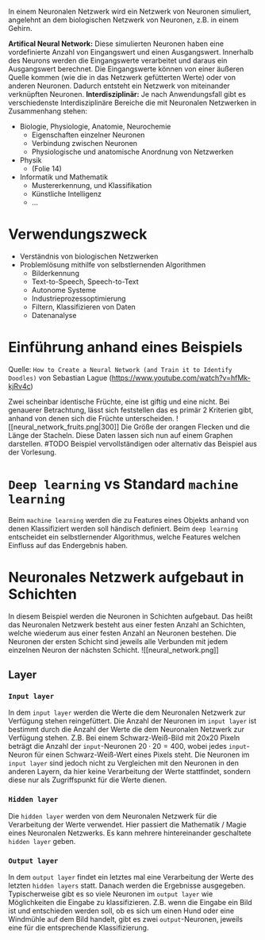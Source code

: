 In einem Neuronalen Netzwerk wird ein Netzwerk von Neuronen simuliert, angelehnt an dem biologischen Netzwerk von Neuronen, z.B. in einem Gehirn. 

**Artifical Neural Network:**
Diese simulierten Neuronen haben eine vordefinierte Anzahl von Eingangswert und einen Ausgangswert. Innerhalb des Neurons werden die Eingangswerte verarbeitet und daraus ein Ausgangswert berechnet. Die Eingangswerte können von einer äußeren Quelle kommen (wie die in das Netzwerk gefütterten Werte) oder von anderen Neuronen. Dadurch entsteht ein Netzwerk von miteinander verknüpften Neuronen.
**Interdisziplinär:**
Je nach Anwendungsfall gibt es verschiedenste Interdisziplinäre Bereiche die mit Neuronalen Netzwerken in Zusammenhang stehen:
- Biologie, Physiologie, Anatomie, Neurochemie
	- Eigenschaften einzelner Neuronen
	- Verbindung zwischen Neuronen
	- Physiologische und anatomische Anordnung von Netzwerken
- Physik
	- (Folie 14)
- Informatik und Mathematik
	- Mustererkennung, und Klassifikation
	- Künstliche Intelligenz
	- ...
# Verwendungszweck
- Verständnis von biologischen Netzwerken
- Problemlösung mithilfe von selbstlernenden Algorithmen
	- Bilderkennung
	- Text-to-Speech, Speech-to-Text
	- Autonome Systeme
	- Industrieprozessoptimierung
	- Filtern, Klassifizieren von Daten
	- Datenanalyse

# Einführung anhand eines Beispiels
Quelle: `How to Create a Neural Network (and Train it to Identify Doodles)` von Sebastian Lague (https://www.youtube.com/watch?v=hfMk-kjRv4c)

Zwei scheinbar identische Früchte, eine ist giftig und eine nicht. Bei genauerer Betrachtung, lässt sich feststellen das es primär 2 Kriterien gibt, anhand von denen sich die Früchte unterscheiden.
![[neural_network_fruits.png|300]]
Die Größe der orangen Flecken und die Länge der Stacheln.
Diese Daten lassen sich nun auf einem Graphen darstellen.
#TODO Beispiel vervollständigen oder alternativ das Beispiel aus der Vorlesung.

# `Deep learning` vs Standard `machine learning`
Beim `machine learning` werden die zu Features eines Objekts anhand von denen Klassifiziert werden soll händisch definiert.
Beim `deep learning` entscheidet ein selbstlernender Algorithmus, welche Features welchen Einfluss auf das Endergebnis haben.

# Neuronales Netzwerk aufgebaut in Schichten
In diesem Beispiel werden die Neuronen in Schichten aufgebaut. Das heißt das Neuronalen Netzwerk besteht aus einer festen Anzahl an Schichten, welche wiederum aus einer festen Anzahl an Neuronen bestehen. Die Neuronen der ersten Schicht sind jeweils alle Verbunden mit jedem einzelnen Neuron der nächsten Schicht.
![[neural_network.png]]

## Layer
### `Input layer`
In dem `input layer` werden die Werte die dem Neuronalen Netzwerk zur Verfügung stehen reingefüttert. 
Die Anzahl der Neuronen im `input layer` ist bestimmt durch die Anzahl der Werte die dem Neuronalen Netzwerk zur Verfügung stehen. Z.B. Bei einem Schwarz-Weiß-Bild mit 20x20 Pixeln beträgt die Anzahl der `input`-Neuronen $20 \cdot 20 = 400$, wobei jedes `input`-Neuron für einen Schwarz-Weiß-Wert eines Pixels steht.
Die Neuronen im `input layer` sind jedoch nicht zu Vergleichen mit den Neuronen in den anderen Layern, da hier keine Verarbeitung der Werte stattfindet, sondern diese nur als Zugriffspunkt für die Werte dienen.
 
### `Hidden layer`
Die `hidden layer` werden von dem Neuronalen Netzwerk für die Verarbeitung der Werte verwendet. Hier passiert die Mathematik / Magie eines Neuronalen Netzwerks.
Es kann mehrere hintereinander geschaltete `hidden layer` geben.

### `Output layer`
In dem `output layer` findet ein letztes mal eine Verarbeitung der Werte des letzten `hidden layers` statt. Danach werden die Ergebnisse ausgegeben. 
Typischerweise gibt es so viele Neuronen im `output layer` wie Möglichkeiten die Eingabe zu klassifizieren. Z.B. wenn die Eingabe ein Bild ist und entschieden werden soll, ob es sich um einen Hund oder eine Windmühle auf dem Bild handelt, gibt es zwei `output`-Neuronen, jeweils eine für die entsprechende Klassifizierung. 